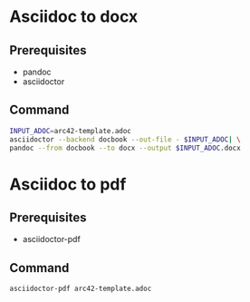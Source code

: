 # Asciidoc to docx

## Prerequisites

- pandoc
- asciidoctor

## Command

```bash
INPUT_ADOC=arc42-template.adoc
asciidoctor --backend docbook --out-file - $INPUT_ADOC| \
pandoc --from docbook --to docx --output $INPUT_ADOC.docx
```

# Asciidoc to pdf

## Prerequisites

- asciidoctor-pdf

## Command

```bash
asciidoctor-pdf arc42-template.adoc
```

